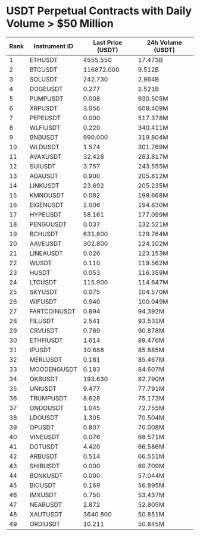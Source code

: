 # USDT Perpetual Contracts with Daily Volume > $50 Million

| Rank | Instrument ID | Last Price (USDT) | 24h Volume (USDT) |
|------|---------------|-------------------|-------------------|
| 1 | ETHUSDT | 4555.550 | 17.473B |
| 2 | BTCUSDT | 116872.000 | 9.512B |
| 3 | SOLUSDT | 242.730 | 2.964B |
| 4 | DOGEUSDT | 0.277 | 2.521B |
| 5 | PUMPUSDT | 0.008 | 930.505M |
| 6 | XRPUSDT | 3.056 | 608.409M |
| 7 | PEPEUSDT | 0.000 | 517.378M |
| 8 | WLFIUSDT | 0.220 | 340.411M |
| 9 | BNBUSDT | 990.000 | 319.804M |
| 10 | WLDUSDT | 1.574 | 301.769M |
| 11 | AVAXUSDT | 32.428 | 283.817M |
| 12 | SUIUSDT | 3.757 | 243.555M |
| 13 | ADAUSDT | 0.900 | 205.812M |
| 14 | LINKUSDT | 23.692 | 205.235M |
| 15 | KMNOUSDT | 0.082 | 199.668M |
| 16 | EIGENUSDT | 2.006 | 194.830M |
| 17 | HYPEUSDT | 58.161 | 177.099M |
| 18 | PENGUUSDT | 0.037 | 132.521M |
| 19 | BCHUSDT | 631.800 | 129.764M |
| 20 | AAVEUSDT | 302.800 | 124.102M |
| 21 | LINEAUSDT | 0.026 | 123.153M |
| 22 | WUSDT | 0.110 | 119.562M |
| 23 | HUSDT | 0.053 | 116.359M |
| 24 | LTCUSDT | 115.900 | 114.647M |
| 25 | SKYUSDT | 0.075 | 104.570M |
| 26 | WIFUSDT | 0.940 | 100.049M |
| 27 | FARTCOINUSDT | 0.894 | 94.392M |
| 28 | FILUSDT | 2.541 | 93.531M |
| 29 | CRVUSDT | 0.769 | 90.878M |
| 30 | ETHFIUSDT | 1.614 | 89.476M |
| 31 | IPUSDT | 10.688 | 85.885M |
| 32 | MERLUSDT | 0.181 | 85.467M |
| 33 | MOODENGUSDT | 0.183 | 84.607M |
| 34 | OKBUSDT | 193.630 | 82.790M |
| 35 | UNIUSDT | 9.477 | 77.791M |
| 36 | TRUMPUSDT | 8.628 | 75.173M |
| 37 | ONDOUSDT | 1.045 | 72.755M |
| 38 | LDOUSDT | 1.305 | 70.504M |
| 39 | OPUSDT | 0.807 | 70.008M |
| 40 | VINEUSDT | 0.076 | 68.571M |
| 41 | DOTUSDT | 4.420 | 66.586M |
| 42 | ARBUSDT | 0.514 | 66.551M |
| 43 | SHIBUSDT | 0.000 | 60.709M |
| 44 | BONKUSDT | 0.000 | 57.044M |
| 45 | BIOUSDT | 0.169 | 56.895M |
| 46 | IMXUSDT | 0.750 | 53.437M |
| 47 | NEARUSDT | 2.872 | 52.805M |
| 48 | XAUTUSDT | 3640.800 | 50.851M |
| 49 | ORDIUSDT | 10.211 | 50.845M |

